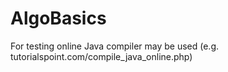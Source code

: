 # AlgoBasics

For testing online Java compiler may be used (e.g. tutorialspoint.com/compile_java_online.php)
